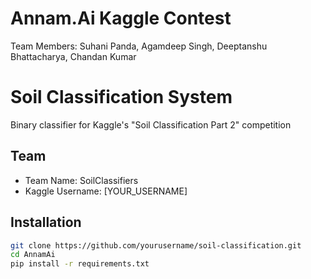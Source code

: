 # Annam.Ai Kaggle Contest
Team Members: Suhani Panda, Agamdeep Singh, Deeptanshu Bhattacharya, Chandan Kumar
# Soil Classification System

Binary classifier for Kaggle's "Soil Classification Part 2" competition

## Team
- Team Name: SoilClassifiers
- Kaggle Username: [YOUR_USERNAME]

## Installation
```bash
git clone https://github.com/yourusername/soil-classification.git
cd AnnamAi
pip install -r requirements.txt